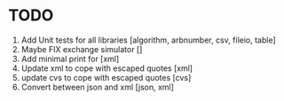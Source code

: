 # TODO

1) Add Unit tests for all libraries				[algorithm, arbnumber, csv, fileio, table]
2) Maybe FIX exchange simulator					[]
3) Add minimal print for						[xml]
4) Update xml to cope with escaped quotes		[xml]
5) update cvs to cope with escaped quotes		[cvs]
6) Convert between json and xml					[json, xml]

